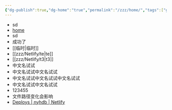 ```yaml
---
{"dg-publish":true,"dg-home":"true","permalink":"/zzz/home/","tags":["gardenEntry"],"dgPassFrontmatter":true,"noteIcon":""}
---
```


- sd
- [home](https://nyhdb.netlify.app/)
- sd
- 成功了
- [[临时\|临时]]
- [[zzz/Netlify/te\|te]]
- [[zzz/Netlify/t3\|t3]]
- 中文名试试
- 中文名试试中文名试试
- 中文名试试中文名试试中文名试试
- 中文名试试中文名试试
- 123455
- 文件路径变化会影响
- [Deploys | nyhdb | Netlify](https://app.netlify.com/sites/nyhdb/deploys)
